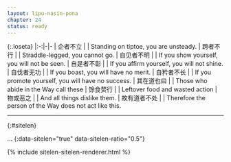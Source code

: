 ```yaml
---
layout: lipu-nasin-pona
chapter: 24
status: ready
---
```


{:.loseta}
|:-:|-|-
| 企者不立         |  | Standing on tiptoe, you are unsteady.
| 跨者不行         |  | Straddle-legged, you cannot go.
| 自见者不明       |  | If you show yourself, you will not be seen.
| 自是者不彰       |  | If you affirm yourself, you will not shine.
| 自伐者无功       |  | If you boast, you will have no merit.
| 自矜者不长       |  | If you promote yourself, you will have no success.
| 其在道也<wbr/>曰 |  | Those who abide in the Way call these
| 馀食赘行         |  | Leftover food and wasted action
| 物或恶之         |  | And all things dislike them.
| 故有道者不处     |  | Therefore the person of the Way does not act like this.

-------
{:#sitelen}

...
{:data-sitelen="true" data-sitelen-ratio="0.5"}

{% include sitelen-sitelen-renderer.html %}
